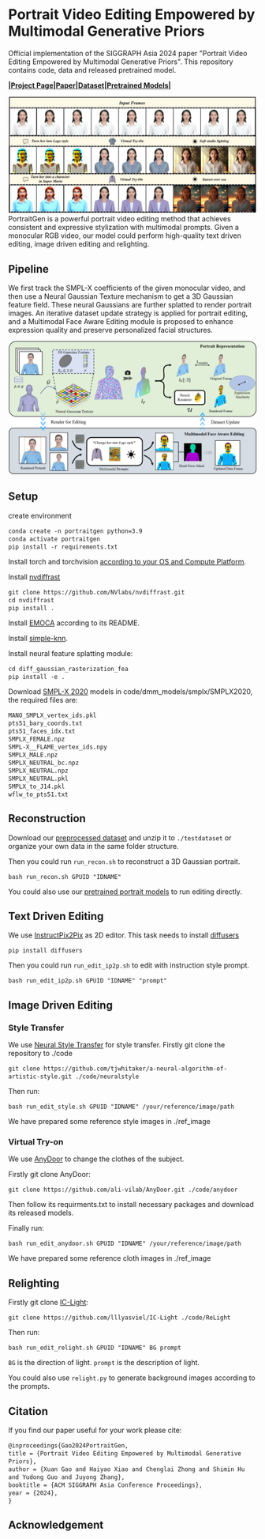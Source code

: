 # Portrait Video Editing Empowered by Multimodal Generative Priors

Official implementation of the SIGGRAPH Asia 2024 paper "Portrait Video Editing Empowered by Multimodal Generative Priors". This repository contains code, data and released pretrained model.

**|[Project Page](https://ustc3dv.github.io/PortraitGen/)|[Paper](https://arxiv.org/pdf/2409.13591)|[Dataset](https://drive.google.com/file/d/1BmxY-xjDwTi9glg0ukTxmHv4Xn7p_Se8/view?usp=sharing)|[Pretrained Models](https://drive.google.com/file/d/18-_vtPOFmX8dmuDbMX17kowPODXGGo6P/view?usp=sharing)|**
<!-- **|[Project Page](XXX)|[Paper](XXX)|** -->

![teaser](fig/teaser.png)
PortraitGen is a powerful portrait video editing method that achieves consistent and expressive stylization with multimodal prompts. Given a monocular RGB video, our model could perform high-quality text driven editing, image driven editing and relighting.

## Pipeline

We first track the SMPL-X coefficients of the given monocular video, and then use a Neural Gaussian Texture mechanism to get a 3D Gaussian feature field. These neural Gaussians are further splatted to render portrait images. An iterative dataset update strategy is applied for portrait editing, and a Multimodal Face Aware Editing module is proposed to enhance expression quality and preserve personalized facial structures.

![pipeline](fig/pipe.png)



## Setup

create environment
```
conda create -n portraitgen python=3.9
conda activate portraitgen
pip install -r requirements.txt
```

Install torch and torchvision [according to your OS and Compute Platform](https://pytorch.org/get-started/previous-versions/).

Install [nvdiffrast](https://github.com/NVlabs/nvdiffrast)
```
git clone https://github.com/NVlabs/nvdiffrast.git
cd nvdiffrast
pip install .
```

Install [EMOCA](https://emoca.is.tue.mpg.de/) according to its README.

Install [simple-knn](https://github.com/camenduru/simple-knn/tree/44f764299fa305faf6ec5ebd99939e0508331503).

Install neural feature splatting module:
```
cd diff_gaussian_rasterization_fea
pip install -e .
```

Download [SMPL-X 2020](https://smpl-x.is.tue.mpg.de/download.php) models in code/dmm_models/smplx/SMPLX2020, the required files are:
```
MANO_SMPLX_vertex_ids.pkl
pts51_bary_coords.txt
pts51_faces_idx.txt
SMPLX_FEMALE.npz
SMPL-X__FLAME_vertex_ids.npy
SMPLX_MALE.npz
SMPLX_NEUTRAL_bc.npz
SMPLX_NEUTRAL.npz
SMPLX_NEUTRAL.pkl
SMPLX_to_J14.pkl
wflw_to_pts51.txt
```

## Reconstruction
Download our [preprocessed dataset](https://drive.google.com/file/d/1BmxY-xjDwTi9glg0ukTxmHv4Xn7p_Se8/view?usp=sharing) and unzip it to `./testdataset` or organize your own data in the same folder structure.


Then you could run `run_recon.sh` to reconstruct a 3D Gaussian portrait.

```
bash run_recon.sh GPUID "IDNAME" 
```
You could also use our [pretrained portrait models](https://drive.google.com/file/d/18-_vtPOFmX8dmuDbMX17kowPODXGGo6P/view?usp=sharing) to run editing directly.
## Text Driven Editing

We use [InstructPix2Pix](https://www.timothybrooks.com/instruct-pix2pix/) as 2D editor. This task needs to install [diffusers](https://github.com/huggingface/diffusers)

```
pip install diffusers
```

Then you could run `run_edit_ip2p.sh` to edit with instruction style prompt.
```
bash run_edit_ip2p.sh GPUID "IDNAME" "prompt"
```

## Image Driven Editing

### Style Transfer

We use [Neural Style Transfer](https://github.com/tjwhitaker/a-neural-algorithm-of-artistic-style) for style transfer. Firstly git clone the repository to ./code
```
git clone https://github.com/tjwhitaker/a-neural-algorithm-of-artistic-style.git ./code/neuralstyle
```

Then run:
```
bash run_edit_style.sh GPUID "IDNAME" /your/reference/image/path
```

We have prepared some reference style images in ./ref_image

### Virtual Try-on

We use [AnyDoor](https://github.com/ali-vilab/AnyDoor) to change the clothes of the subject. 

Firstly git clone AnyDoor:
```
git clone https://github.com/ali-vilab/AnyDoor.git ./code/anydoor
```
Then follow its requirments.txt to install necessary packages and download its released models.

Finally run:
```
bash run_edit_anydoor.sh GPUID "IDNAME" /your/reference/image/path
```

We have prepared some reference cloth images in ./ref_image

## Relighting
Firstly git clone [IC-Light](https://github.com/lllyasviel/IC-Light):
```
git clone https://github.com/lllyasviel/IC-Light ./code/ReLight
```

Then run:
```
bash run_edit_relight.sh GPUID "IDNAME" BG prompt
```
`BG` is the direction of light. `prompt` is the description of light.

You could also use `relight.py` to generate background images according to the prompts.

## Citation

If you find our paper useful for your work please cite: 

```
@inproceedings{Gao2024PortraitGen,
title = {Portrait Video Editing Empowered by Multimodal Generative Priors},
author = {Xuan Gao and Haiyao Xiao and Chenglai Zhong and Shimin Hu and Yudong Guo and Juyong Zhang},
booktitle = {ACM SIGGRAPH Asia Conference Proceedings},
year = {2024},
}

```

## Acknowledgement

